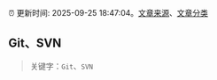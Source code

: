 :alarm_clock: 更新时间: 2025-09-25 18:47:04。[文章来源](/README.md)、[文章分类](/TAGS.md)

## Git、SVN


> 关键字：`Git`、`SVN`



